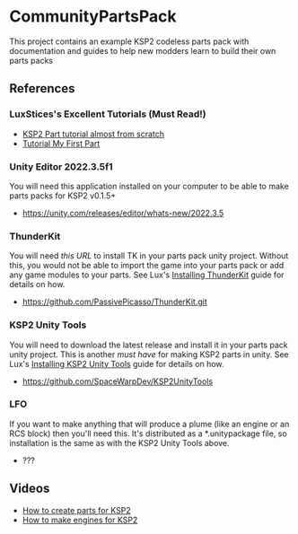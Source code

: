 # CommunityPartsPack
This project contains an example KSP2 codeless parts pack with documentation and guides to help new modders learn to build their own parts packs

## References
### LuxStices's Excellent Tutorials (Must Read!)
* [KSP2 Part tutorial almost from scratch](https://luxstice.notion.site/KSP2-Part-tutorial-almost-from-scratch-1f336b7c97ae4280afb6a4e3aa6080b2)
* [Tutorial My First Part](https://luxstice.notion.site/Tutorial-My-First-Part-5f0cf456d7f4443d8c92658c7cc58314)
### Unity Editor 2022.3.5f1
You will need this application installed on your computer to be able to make parts packs for KSP2 v0.1.5+
* https://unity.com/releases/editor/whats-new/2022.3.5
### ThunderKit
You will need *this URL* to install TK in your parts pack unity project. Without this, you would not be able to import the game into your parts pack or add any game modules to your parts. See Lux's [Installing ThunderKit](https://luxstice.notion.site/Installing-ThunderKit-7e00f13efe804f12a31a9f31d7f9fd6e) guide for details on how.
* https://github.com/PassivePicasso/ThunderKit.git
### KSP2 Unity Tools
You will need to download the latest release and install it in your parts pack unity project. This is another *must have* for making KSP2 parts in unity. See Lux's [Installing KSP2 Unity Tools](https://luxstice.notion.site/Installing-KSP2-Unity-Tools-cfaa17f6ed2544378f6a627e5509e3c3) guide for details on how.
* https://github.com/SpaceWarpDev/KSP2UnityTools
### LFO
If you want to make anything that will produce a plume (like an engine or an RCS block) then you'll need this. It's distributed as a *.unitypackage file, so installation is the same as with the KSP2 Unity Tools above.
* ???
## Videos
* [How to create parts for KSP2](https://www.youtube.com/watch?v=9fQg-oMqcH8)
* [How to make engines for KSP2](https://www.youtube.com/watch?v=G-g0AxrFMGM)
